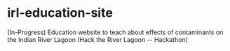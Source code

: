 # irl-education-site
(In-Progress) Education website to teach about effects of contaminants on the Indian River Lagoon (Hack the River Lagoon -- Hackathon)
